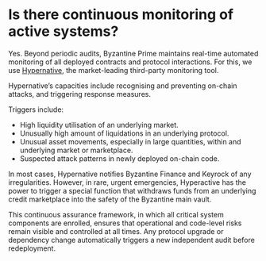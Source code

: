 # Is there continuous monitoring of active systems?

Yes. Beyond periodic audits, Byzantine Prime maintains real-time automated monitoring of all deployed contracts and protocol interactions. For this, we use [Hypernative](https://www.hypernative.io/), the market-leading third-party monitoring tool.

Hypernative’s capacities include recognising and preventing on-chain attacks, and triggering response measures.

Triggers include:

* High liquidity utilisation of an underlying market.
* Unusually high amount of liquidations in an underlying protocol.
* Unusual asset movements, especially in large quantities, within and underlying market or marketplace.
* Suspected attack patterns in newly deployed on-chain code.

In most cases, Hypernative notifies Byzantine Finance and Keyrock of any irregularities. However, in rare, urgent emergencies, Hyperactive has the power to trigger a special function that withdraws funds from an underlying credit marketplace into the safety of the Byzantine main vault.

This continuous assurance framework, in which all critical system components are enrolled, ensures that operational and code-level risks remain visible and controlled at all times. Any protocol upgrade or dependency change automatically triggers a new independent audit before redeployment.
